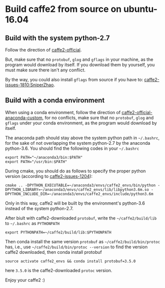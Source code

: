 # Build caffe2 from source on ubuntu-16.04
## Build with the system python-2.7
Follow the direction of [caffe2-official](https://caffe2.ai/docs/getting-started.html?platform=ubuntu&configuration=compile).

But, make sure that no `protobuf`, `glog` and `gflags` in your machine, as the program would download by itself. 
If you download them by yourself, you must make sure there isn't any conflict.

By the way, you could also install `gflags` from source if you have to: [caffe2-issues-1810:SniperZhao](https://github.com/caffe2/caffe2/issues/1810).

## Build with a conda environment
When using a conda environment, follow the direction of [caffe2-official-anaconda-custom](https://caffe2.ai/docs/getting-started.html?platform=mac&configuration=compile#custom-anaconda-install), 
for no conflicts, make sure that no `protobuf`, `glog` and `gflags` under your conda environment, as the program would download by itself. 

The anaconda path should stay above the system python path in `~/.bashrc`, for the sake of not overlapping the system python-2.7 by the anaconda python-3.6. You should find the following codes in your `~/.bashrc`
```
export PATH="~/anaconda3/bin:$PATH"
export PATH="/usr/bin:$PATH"
```

During cmake, you should do as follows to specify the proper python version (according to [caffe2-issues-1204](https://github.com/caffe2/caffe2/issues/1204)):
```
cmake .. -DPYTHON_EXECUTABLE=~/anaconda3/envs/caffe2_envs/bin/python -DPYTHON_LIBRARY=~/anaconda3/envs/caffe2_envs/lib/libpython3.6m.so -DPYTHON_INCLUDE_DIR=~/anaconda3/envs/caffe2_envs/include/python3.6m
```
Only in this way, caffe2 will be built by the environment's python-3.6 instead of the system python-2.7.

After biult with caffe2-downloaded `protobuf`, write the `~/caffe2/build/lib` to `~/.bashrc` as `PYTHONPATH`
```
export PYTHONPATH=~/caffe2/build/lib:$PYTHONPATH
```
 
Then conda install the same version `protobuf` as `~/caffe2/build/bin/protoc` has, 
i.e., use `~/caffe2/build/bin/protoc --version` to find the version caffe2 downloaded, then conda install protobuf
```
source activate caffe2_envs && conda install protobuf=3.5.0
```
here `3.5.0` is the caffe2-downloaded `protoc` version.

Enjoy your caffe2 :)


